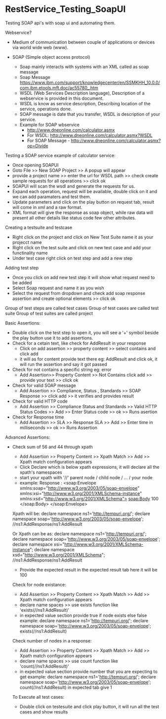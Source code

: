 # RestService_Testing_SoapUI
Testing SOAP api's with soap ui and automating them.

Webservice?
- Medium of communication between couple of applications or devices via world wide web (www).

- SOAP (Simple object access protocol)
    - Soap mainly interacts with systems with an XML called as soap message
    - Soap Message https://www.ibm.com/support/knowledgecenter/en/SSMKHH_10.0.0/com.ibm.etools.mft.doc/ac55780_.htm
    - WSDL (Web Services Description language), Description of a webservice is provided in this document.
    - WSDL is know as service description, Describing location of the service, operations done.
    - SOAP message is date that you transfer, WSDL is description of your service.
    - Example for SOAP wbservice 
        - http://www.dneonline.com/calculator.asmx
        - For WSDL: http://www.dneonline.com/calculator.asmx?WSDL
        - For SOAP Message - http://www.dneonline.com/calculator.asmx?op=Divide

Testing a SOAP service example of calculator service:
- Once opening SOAPUI
- Goto File >> New SOAP Project >> A popup will appear
- provide a project name >> enter the url for WSDL path >> check create sample requests for all operations >> click ok
- SOAPUI will scan the wsdl and generate the requests for us.
- Expand each operation, request will be available, double click on it and we can add paramaters and test them.
- Update parameters and click on the play button on request tab, result will come in xml and a raw format.
- XML format will give the response as soap object, while raw data will present all other details like status code few other attributes.

Creating a testsuite and testcase
- Right click on the project and click on New Test Suite name it as your projecct name
- Right click on the test suite and click on new test case and add your functinality name
- Under test case right click on test step and add a new step

Adding test step
- Once you click on add new test step it will show what request need to be added
- Select Soap request and name it as you wish
- Select the request from dropdown and check add soap response assertion and  create optional elements >> click ok

Group of test steps are called test cases
Group of test cases are called test suite
Group of test suites are called project

Basic Assertions:
- Double click on the test step to open it, you will see a '+' symbol beside the play button use it to add assertions.
- Check for a cetain text, like check for AddResult in your response
    - Click on add assertion >> property content >>  select contains and click add
    - it will as for content provide text there eg: AddResult and click ok, it will run the assertion and say it got passed
- Check for not contains a specific string eg: error
    - Add Assertion>> Property Content >> Not Contains click add >> provide your text >> click ok
- Check for valid SOAP message
    -  Add Assertion >> Compliance, Status , Standards >> SOAP Response >> click add >> it verifies and provides result
- Check for valid HTTP code
    - Add Assertion >> Compliance Status and Standards >> Valid HTTP Status Codes >> Add >> Enter Status code >> ok >> Runs asertion
- Check for Response time
    - Add Assertion >> SLA >> Response SLA >> Add >> Enter time in milliseconds >> ok >> Runs Assertion

Advanced Assertions:
- Check sum of 56 and 44 through xpath
    - Add Assertion >> Property Content >> Xpath Match >> Add >> Xpath match configuration appears
    - Click Declare which is below xpath expressions, it will declare all the xpath's namespaces
    - start your xpath with '//' parent node / child node / ... / your node
    - example:
    Response : 
    <soap:Envelope xmlns:soap="http://www.w3.org/2003/05/soap-envelope" xmlns:xsi="http://www.w3.org/2001/XMLSchema-instance" xmlns:xsd="http://www.w3.org/2001/XMLSchema">
    <soap:Body>
      <AddResponse xmlns="http://tempuri.org/">
         <AddResult>100</AddResult>
      </AddResponse>
    </soap:Body>
    </soap:Envelope>

    Xpath will be:
    declare namespace ns1='http://tempuri.org/';
    declare namespace soap='http://www.w3.org/2003/05/soap-envelope';
    //ns1:AddResponse/ns1:AddResult

    Or Xpath can be as:
    declare namespace ns1='http://tempuri.org/';
    declare namespace soap='http://www.w3.org/2003/05/soap-envelope';
    declare namespace xsi="http://www.w3.org/2001/XMLSchema-instance";
    declare namespace xsd="http://www.w3.org/2001/XMLSchema";
    //ns1:AddResponse/ns1:AddResult
    - Provide the expected result in the expected result tab here it will be 100

    Check for node existance:
    - Add Assertion >> Property Content >> Xpath Match >> Add >> Xpath match configuration appears
    - declare name spaces >> use exists function like 'exists(//ns1:AddResult)'
    - in expected value section provide true if node exists else false
    example:
    declare namespace ns1='http://tempuri.org/';
    declare namespace soap='http://www.w3.org/2003/05/soap-envelope';
    exists(//ns1:AddResult)

    Check number of nodes in a response:
    - Add Assertion >> Property Content >> Xpath Match >> Add >> Xpath match configuration appears
    - declare name spaces >> use count function like 'count(//ns1:AddResult)'
    - in expected value section provide number that you are expecting to get
    example:
    declare namespace ns1='http://tempuri.org/';
    declare namespace soap='http://www.w3.org/2003/05/soap-envelope';
    count(//ns1:AddResult) in expected tab give 1

    To Execute all test cases:
    - Double click on testesuite and click play button, it will run all the test cases and show results



